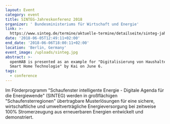 ```yaml
---
layout: Event
category: event
title: SINTEG-Jahreskonferenz 2018
organizer: ' Bundesministeriums für Wirtschaft und Energie'
link: >-
  https://www.sinteg.de/termine/aktuelle-termine/detailseite/sinteg-jahreskonferenz-2018/
date: '2018-06-05T12:49:11+02:00'
end_date: '2018-06-06T18:00:11+02:00'
location: 'Berlin, Germany'
event_image: /uploads/sinteg.jpg
abstract: >-
  openHAB is presented as an example for "Digitalisierung von Haushalten durch
  Smart Home Technologie" by Kai on June 6.
tags:
  - conference
---
```

Im Förderprogramm "Schaufenster intelligente Energie - Digitale Agenda für die Energiewende" (SINTEG) werden in großflächigen "Schaufensterregionen" übertragbare Musterlösungen für eine sichere, wirtschaftliche und umweltverträgliche Energieversorgung bei zeitweise 100% Stromerzeugung aus erneuerbaren Energien entwickelt und demonstriert.
